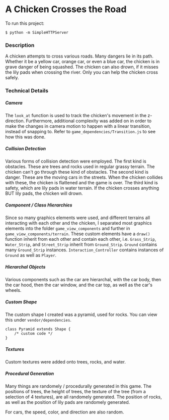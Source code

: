 # A Chicken Crosses the Road


To run this project: 

```
$ python -m SimpleHTTPServer
```

### Description

A chicken attempts to cross various roads. Many dangers lie in its path. Whether it be a yellow car, orange car, or even a blue car, the chicken is in grave danger of being squashed. The chicken can also drown, if it misses the lily pads when crossing the river. Only you can help the chicken cross safely.

### Technical Details

##### Camera

The `look_at` function is used to track the chicken's movement in the z-direction. Furthermore, additional complexity was added on in order to make the changes in camera motion to happen with a linear transition, instead of snapping to. Refer to `game_dependencies/Transition.js` to see how this was done.

##### Collision Detection

Various forms of collision detection were employed. The first kind is obstacles. These are trees and rocks used in regular grassy terrain. The chicken can't go through these kind of obstacles. The second kind is danger. These are the moving cars in the streets. When the chicken collides with these, the chicken is flattened and the game is over. The third kind is safety, which are lily pads in water terrain. If the chicken crosses anything BUT lily pads, the chicken will drown.

##### Component / Class Hierarchies 

Since so many graphics elements were used, and different terrains all interacting with each other and the chicken, I separated most graphics elements into the folder `game_view_components` and further in `game_view_components/terrain`. These custom elements have a `draw()` function inherit from each other and contain each other, i.e. `Grass_Strip`, `Water_Strip`, and `Street_Strip` inherit from `Ground_Strip`. `Ground` contains many `Ground_Strip` instances. `Interaction_Controller` contains instances of `Ground` as well as `Player`.

##### Hierarchal Objects

Various components such as the car are hierarchal, with the car body, then the car hood, then the car window, and the car top, as well as the car's wheels.

##### Custom Shape

The custom shape I created was a pyramid, used for rocks. You can view this under `vendor/dependencies`.
```
class Pyramid extends Shape {
	/* custom code */
}
```

##### Textures

Custom textures were added onto trees, rocks, and water. 

##### Procedural Generation

Many things are randomely / procedurally generated in this game. The positions of trees, the height of trees, the texture of the tree (from a selection of 4 textures), are all randomely generated. The position of rocks, as well as the position of lily pads are randomely generated.

For cars, the speed, color, and direction are also random. 


